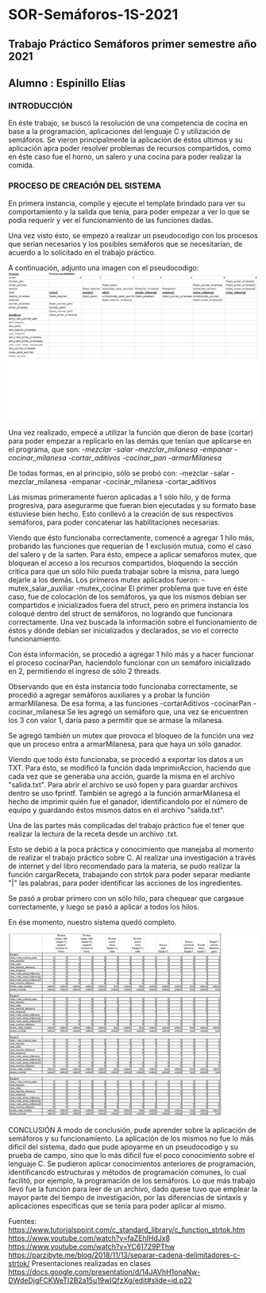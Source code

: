 # SOR-Semáforos-1S-2021
## Trabajo Práctico Semáforos primer semestre año 2021
## Alumno : Espinillo Elías
### INTRODUCCIÓN
En éste trabajo, se buscó la resolución de una competencia de cocina en base a la programación, aplicaciones del lenguaje C y utilización de semáforos. Se vieron principalmente la aplicación de éstos ultimos y su aplicación apra poder resolver problemas de recursos compartidos, como en éste caso fue el horno, un salero y una cocina para poder realizar la comida. 

### PROCESO DE CREACIÓN DEL SISTEMA
En primera instancia, compile y ejecute el template brindado para ver su comportamiento y la salida que tenía, para poder empezar a ver lo que se podía requerir y ver el funcionamiento de las funciones dadas.

Una vez visto ésto, se empezó a realizar un pseudocodigo con los procesos que serían necesarios y los posibles semáforos que se necesitarían, de acuerdo a lo solicitado en el trabajo práctico.

A continuación, adjunto una imagen con el pseudocodigo:
![PSEUDOCODIGO](PSEUDOCODIGO.png)

Una vez realizado, empecé a utilizar la función que dieron de base (cortar) para poder empezar a replicarlo en las demás que tenían que aplicarse en el programa, que son:
-*mezclar
-salar
-mezclar_milanesa
-empanar
-cocinar_milanesa
-cortar_aditivos
-cocinar_pan
-armarMilanesa*

De todas formas, en al principio, sólo se probó con:
-mezclar
-salar
-mezclar_milanesa
-empanar
-cocinar_milanesa
-cortar_aditivos

Las mismas primeramente fueron aplicadas a 1 sólo hilo, y de forma progresiva,  para asegurarme que fueran bien ejecutadas y su formato base estuviese bien hecho. 
Esto conllevó a la creación de sus respectivos semáforos, para poder concatenar las habilitaciones necesarias. 

Viendo que ésto funcionaba correctamente, comencé a agregar 1 hilo más, probando las funciones que requerían de 1 exclusión mutua, como el caso del salero y de la sarten. 
Para ésto, empece a aplicar semaforos mutex, que bloquean el acceso a los recursos compartidos, bloquendo la sección critica para que un sólo hilo pueda trabajar sobre la misma, para luego dejarle a los demás. Los primeros mutex aplicados fueron:
-mutex_salar_auxiliar
-mutex_cocinar
El primer problema que tuve en éste caso, fue de colocación de los semáforos, ya que los mismos debían ser compartidos e inicializados fuera del struct, pero en primera instancia los coloqué dentro del struct de semáforos, no logrando que funcionara correctamente. 
Una vez buscada la información sobre el funcionamiento de éstos y dónde debían ser inicializados y declarados, se vio el correcto funcionamiento.

Con ésta información, se procedió a agregar 1 hilo más y a hacer funcionar el proceso cocinarPan, haciendolo funcionar con un semáforo inicializado en 2, permitiendo el ingreso de sólo 2 threads. 

Observando que en ésta instancia todo funcionaba correctamente, se procedió a agregar semáforos auxiliares y a probar la función armarMilanesa. De esa forma, a las funciones 
-cortarAditivos
-cocinarPan
-cocinar_milanesa
Se les agregó un semáforo que, una vez se encuentren los 3 con valor 1, daría paso a permitir que se armase la milanesa. 

Se agregó también un mutex que provoca el bloqueo de la función una vez que un proceso entra a armarMilanesa, para que haya un sólo ganador. 

Viendo que todo ésto funcionaba, se procedió a exportar los datos a un TXT. Para ésto, se modificó la función dada imprimirAccion, haciendo que cada vez que se generaba una acción, guarde la misma en el archivo "salida.txt". 
Para abrir el archivo se usó fopen y para guardar archivos dentro se uso fprintf.
También se agregó a la función armarMilanesa el hecho de imprimir quién fue el ganador, identificandolo por el número de equipo y guardando éstos mismos datos en el archivo "salida.txt".

Una de las partes más complicadas del trabajo práctico fue el tener que realizar la lectura de la receta desde un archivo .txt.

Esto se debió a la poca práctica y conocimiento que manejaba al momento de realizar el trabajo práctico sobre C. Al realizar una investigación a través de internet y del libro recomendado para la materia, se pudo realizar la función cargarReceta, trabajando con strtok para poder separar mediante "|" las palabras, para poder identificar las acciones de los ingredientes. 

Se pasó a probar primero con un sólo hilo, para chequear que cargasue correctamente, y luego se pasó a aplicar a todos los hilos. 

En ése momento, nuestro sistema quedó completo. 

![PRUEBA DE ESCRITORIO](PESCRITORIO.png)

CONCLUSIÓN
A modo de conclusión, pude aprender sobre la aplicación de semáforos y su funcionamiento. La aplicación de los mismos no fue lo más dificil del sistema, dado que pude apoyarme en un pseudocodigo y su prueba de campo, sino que lo más dificil fue el poco conocimiento sobre el lenguaje C. Se pudieron aplicar conocimientos anteriores de programación, identificancdo estructuras y métodos de programación comunes, lo cual facilitó, por ejemplo, la programación de los semáforos. 
Lo que más trabajo llevó fue la función para leer de un archivo, dado quese tuvo que emplear la mayor parte del tiempo de investigación, por las diferencias de sintaxis y aplicaciones especificas que se tenía para poder aplicar al mismo. 

Fuentes:
https://www.tutorialspoint.com/c_standard_library/c_function_strtok.htm
https://www.youtube.com/watch?v=faZEhIHdJx8
https://www.youtube.com/watch?v=YC61729PThw
https://parzibyte.me/blog/2018/11/13/separar-cadena-delimitadores-c-strtok/
Presentaciones realizadas en clases
https://docs.google.com/presentation/d/14JAVhH1onaNw-DWdeDjgFCKWeTI2B2a15u19wIQfzXg/edit#slide=id.p22
